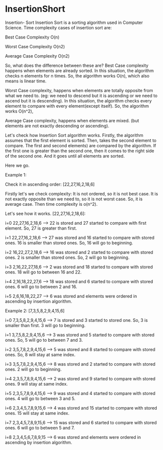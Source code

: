 # InsertionShort


Insertion- Sort
Insertion Sort is a sorting algorithm used in Computer Science. Time complexity cases of insertion sort are:

Best Case Complexity O(n)

Worst Case Complexity O(n2)

Average Case Complexity O(n2)

So, what does the difference between these are? Best Case complexity happens when elements are already sorted. In this situation, the algorithm checks n elements for n times. So, the algorithm works O(n), which also means is linear time.

Worst Case complexity, happens when elements are totally opposite from what we need to. (eg: we need to descend but it is ascending or we need to ascend but it is descending). In this situation, the algorithm checks every element to compare with every element(except itself). So, the algorithm works O(n^2),

Average Case complexity, happens when elements are mixed. (but elements are not exactly descending or ascending).

Let's check how Insertion Sort algorithm works. Firstly, the algorithm assumes that the first element is sorted. Then, takes the second element to compare. The first and second elements) are compared by the algorithm. If the first one is greater than the second one, then it comes to the right side of the second one. And it goes until all elements are sorted.

Here we go.

Example 1:

Check it in ascending order: [22,27,16,2,18,6]

Firstly let's we check complexity: It is not ordered, so it is not best case. It is not exactly opposite than we need to, so it is not worst case. So, it is average case. Then time complexity is o(n^2).

Let's see how it works. [22,27,16,2,18,6]:

i=0 22,27,16,2,18,6 --> 22 is stored and 27 started to compare with first element. So, 27 is greater than first.

i=1 22,27,16,2,18,6 --> 27 was stored and 16 started to compare with stored ones. 16 is smaller than stored ones. So, 16 will go to beginning.

i=2 16,22,27,2,18,6 --> 16 was stored and 2 started to compare with stored ones. 2 is smaller than stored ones. So, 2 will go to beginning.

i=3 2,16,22,27,18,6 --> 2 was stored and 18 started to compare with stored ones. 18 will go to between 16 and 22.

i=4 2,16,18,22,27,6 --> 18 was stored and 6 started to compare with stored ones. 6 will go to between 2 and 16.

i=5 2,6,16,18,22,27 --> 6 was stored and elements were ordered in ascending by insertion algorithm.

Example 2: [7,3,5,8,2,9,4,15,6]

i=0 7,3,5,8,2,9,4,15,6 --> 7 is stored and 3 started to stored one. So, 3 is smaller than first. 3 will go to beginning.

i=1 3,7,5,8,2,9,4,15,6 --> 3 was stored and 5 started to compare with stored ones. So, 5 will go to between 7 and 3.

i=2 3,5,7,8,2,9,4,15,6 --> 5 was stored and 8 started to compare with stored ones. So, 8 will stay at same index.

i=3 3,5,7,8,2,9,4,15,6 --> 8 was stored and 2 started to compare with stored ones. 2 will go to beginning.

i=4 2,3,5,7,8,9,4,15,6 --> 2 was stored and 9 started to compare with stored ones. 9 will stay at same index.

i=5 2,3,5,7,8,9,4,15,6 --> 9 was stored and 4 started to compare with stored ones. 4 will go to between 3 and 5.

i=6 2,3,4,5,7,8,9,15,6 --> 4 was stored and 15 started to compare with stored ones. 15 will stay at same index.

i=7 2,3,4,5,7,8,9,15,6 --> 15 was stored and 6 started to compare with stored ones. 6 will go to between 5 and 7.

i=8 2,3,4,5,6,7,8,9,15 --> 6 was stored and elements were ordered in ascending by insertion algorithm.
